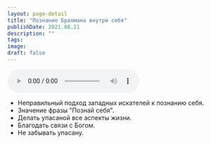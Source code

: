 ```yaml
---
layout: page-detail
title: "Познание Брахмана внутри себя"
publishDate: 2021.08.21
description: ""
tags:
image:
draft: false
---
```


<audio title="2021.08.21 - Познание Брахмана внутри себя.mp3" src="https://filer-api.advayta.org/v1.0/public/files/73316" controls=""></audio>

* Неправильный подход западных искателей к познанию себя.
* Значение фразы "Познай себя".
* Делать упасаной все аспекты жизни.
* Благодать связи с Богом.
* Не забывать упасану.

  
